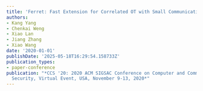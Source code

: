 ```yaml
---
title: 'Ferret: Fast Extension for Correlated OT with Small Communication'
authors:
- Kang Yang
- Chenkai Weng
- Xiao Lan
- Jiang Zhang
- Xiao Wang
date: '2020-01-01'
publishDate: '2025-05-18T16:29:54.158733Z'
publication_types:
- paper-conference
publication: "*CCS '20: 2020 ACM SIGSAC Conference on Computer and Communications
  Security, Virtual Event, USA, November 9-13, 2020*"
---
```

